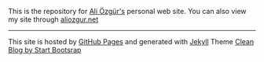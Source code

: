 This is the repository for [Ali Özgür's](http://aliozgur.github.io) personal web site.
You can also view my site through [aliozgur.net](http://aliozgur.net)
***
This site is hosted by [GitHub Pages](https://pages.github.com") and generated with [Jekyll](http://jekyllrb.com)
Theme [Clean Blog by Start Bootsrap](https://github.com/IronSummitMedia/startbootstrap-clean-blog-jekyll)

